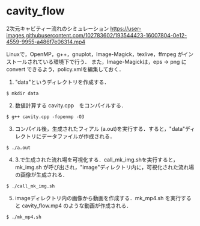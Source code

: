 # cavity_flow
2次元キャビティー流れのシミュレーション
https://user-images.githubusercontent.com/102783602/193544423-16007804-0e12-4559-9955-a486f7e06314.mp4

Linuxで，OpenMP，g++，gnuplot，Image-Magick，texlive，ffmpeg がインストールされている環境下で行う．
また，Image-Magickは，eps → png に convert できるよう，policy.xmlを編集しておく．

1. "data"というディレクトリを作成する．
```
$ mkdir data
```

2. 数値計算する cavity.cpp　をコンパイルする．
```
$ g++ cavity.cpp -fopenmp -O3
```

3. コンパイル後，生成されたフィアル (a.out)を実行する．すると，"data"ディレクトリにデータファイルが作成される．
```
$ ./a.out
```

4. 3.で生成された流れ場を可視化する．call_mk_img.shを実行すると，mk_img.sh が呼び出され，"image"ディレクトリ内に，可視化された流れ場の画像が生成される．
```
$ ./call_mk_img.sh
```

5. imageディレクトリ内の画像から動画を作成する．mk_mp4.sh を実行すると cavity_flow.mp4 のような動画が作成される．
```
$ ./mk_mp4.sh
```


